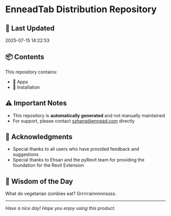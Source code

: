 # EnneadTab Distribution Repository

## 📅 Last Updated
2025-07-15 14:22:53



## 📦 Contents
This repository contains:
- 📂 Apps
- 📂 Installation

## ⚠️ Important Notes
- This repository is **automatically generated** and not manually maintained
- For support, please contact szhang@ennead.com directly

## 🙏 Acknowledgments
- Special thanks to all users who have provided feedback and suggestions
- Special thanks to Ehsan and the pyRevit team for providing the foundation for the Revit Extension

## 💭 Wisdom of the Day
What do vegetarian zombies eat? Grrrrrainnnnnssss.

---
*Have a nice day! Hope you enjoy using this product.*
